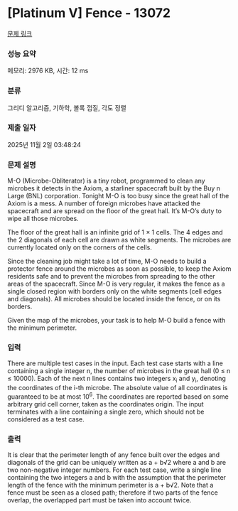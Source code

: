 # [Platinum V] Fence - 13072 

[문제 링크](https://www.acmicpc.net/problem/13072) 

### 성능 요약

메모리: 2976 KB, 시간: 12 ms

### 분류

그리디 알고리즘, 기하학, 볼록 껍질, 각도 정렬

### 제출 일자

2025년 11월 2일 03:48:24

### 문제 설명

<p>M-O (Microbe-Obliterator) is a tiny robot, programmed to clean any microbes it detects in the Axiom, a starliner spacecraft built by the Buy n Large (BNL) corporation. Tonight M-O is too busy since the great hall of the Axiom is a mess. A number of foreign microbes have attacked the spacecraft and are spread on the floor of the great hall. It’s M-O’s duty to wipe all those microbes.</p>

<p>The floor of the great hall is an infinite grid of 1 × 1 cells. The 4 edges and the 2 diagonals of each cell are drawn as white segments. The microbes are currently located only on the corners of the cells.</p>

<p>Since the cleaning job might take a lot of time, M-O needs to build a protector fence around the microbes as soon as possible, to keep the Axiom residents safe and to prevent the microbes from spreading to the other areas of the spacecraft. Since M-O is very regular, it makes the fence as a single closed region with borders only on the white segments (cell edges and diagonals). All microbes should be located inside the fence, or on its borders.</p>

<p>Given the map of the microbes, your task is to help M-O build a fence with the minimum perimeter.</p>

### 입력 

 <p>There are multiple test cases in the input. Each test case starts with a line containing a single integer n, the number of microbes in the great hall (0 ≤ n ≤ 10000). Each of the next n lines contains two integers x<sub>i</sub> and y<sub>i</sub>, denoting the coordinates of the i-th microbe. The absolute value of all coordinates is guaranteed to be at most 10<sup>6</sup>. The coordinates are reported based on some arbitrary grid cell corner, taken as the coordinates origin. The input terminates with a line containing a single zero, which should not be considered as a test case.</p>

### 출력 

 <p>It is clear that the perimeter length of any fence built over the edges and diagonals of the grid can be uniquely written as a + b√2 where a and b are two non-negative integer numbers. For each test case, write a single line containing the two integers a and b with the assumption that the perimeter length of the fence with the minimum perimeter is a + b√2. Note that a fence must be seen as a closed path; therefore if two parts of the fence overlap, the overlapped part must be taken into account twice.</p>

